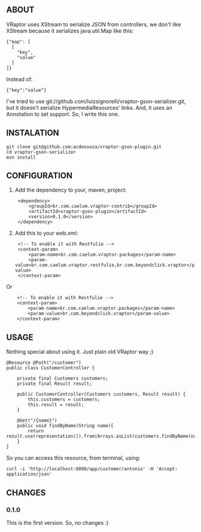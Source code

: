 ## ABOUT

VRaptor uses XStream to serialize JSON from controllers, we don't like XStream because it serializes java.util.Map like this:

    {"map": [
      [
        "key",
        "value"
      ]
    ]}

Instead of:

    {"key":"value"}

I've tried to use git://github.com/luizsignorelli/vraptor-gson-serializer.git, but it doesn't serialize HypermediaResources' links. And, it uses an Annotation to set support.
So, I write this one.

## INSTALATION

    git clone git@github.com:acdesouza/vraptor-gson-plugin.git
    cd vraptor-gson-serializer
    mvn install

## CONFIGURATION

1. Add the dependency to your, maven, project:

        <dependency>
            <groupId>br.com.caelum.vraptor-contrib</groupId>
    	    <artifactId>vraptor-gson-plugin</artifactId>
    	    <version>0.1.0</version>
        </dependency>

2. Add this to your web.xml:

        <!-- To enable it with Restfulie -->
        <context-param>
	      	<param-name>br.com.caelum.vraptor.packages</param-name>
	      	<param-value>br.com.caelum.vraptor.restfulie,br.com.beyondclick.vraptor</param-value>
	    </context-param>

Or

        <!-- To enable it with Restfulie -->
        <context-param>
	      	<param-name>br.com.caelum.vraptor.packages</param-name>
	      	<param-value>br.com.beyondclick.vraptor</param-value>
	    </context-param>

## USAGE

Nothing special about using it. Just plain old VRaptor way ;)


    @Resource @Path("/customer")
    public class CustomerController {

        private final Customers customers;
        private final Result result;

        public CustomerController(Customers customers, Result result) {
            this.customers = customers;
            this.result = result;
        }

        @Get("/{name}")
        public void findByName(String name){
            return result.use(representation()).from(Arrays.asList(customers.findByName(name))).recursive().serialize();
        }
    }

So you can access this resource, from terminal, using:

    curl -i 'http://localhost:8080/app/customer/antonio' -H 'Accept: application/json'

## CHANGES

### 0.1.0

This is the first version. So, no changes :)

